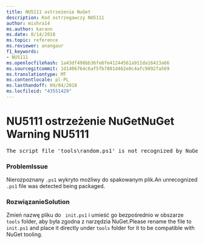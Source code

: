 ```yaml
---
title: NU5111 ostrzeżenie NuGet
description: Kod ostrzegawczy NU5111
author: mishra14
ms.author: karann
ms.date: 8/14/2018
ms.topic: reference
ms.reviewer: anangaur
f1_keywords:
- NU5111
ms.openlocfilehash: 1a43df498bb36fe6fe41244561a911da16413a66
ms.sourcegitcommit: 1d1406764c6af5fb7801d462e0c4afc9092fa569
ms.translationtype: MT
ms.contentlocale: pl-PL
ms.lasthandoff: 09/04/2018
ms.locfileid: "43551429"
---
```

# <a name="nuget-warning-nu5111"></a><span data-ttu-id="cf1e5-103">NU5111 ostrzeżenie NuGet</span><span class="sxs-lookup"><span data-stu-id="cf1e5-103">NuGet Warning NU5111</span></span>
<pre>The script file 'tools\random.ps1' is not recognized by NuGet and hence will not be executed during installation of this package. Rename it to install.ps1, uninstall.ps1 or init.ps1 and place it directly under 'tools'.</pre>

### <a name="issue"></a><span data-ttu-id="cf1e5-104">Problem</span><span class="sxs-lookup"><span data-stu-id="cf1e5-104">Issue</span></span>

<span data-ttu-id="cf1e5-105">Nierozpoznany `.ps1` wykryto możliwy do spakowanym plik.</span><span class="sxs-lookup"><span data-stu-id="cf1e5-105">An unrecognized `.ps1` file was detected being packaged.</span></span>


### <a name="solution"></a><span data-ttu-id="cf1e5-106">Rozwiązanie</span><span class="sxs-lookup"><span data-stu-id="cf1e5-106">Solution</span></span>

<span data-ttu-id="cf1e5-107">Zmień nazwę pliku do ` init.ps1` i umieść go bezpośrednio w obszarze `tools` folder, aby była zgodna z narzędzia NuGet.</span><span class="sxs-lookup"><span data-stu-id="cf1e5-107">Please rename the file to ` init.ps1` and place it directly under `tools` folder for it to be compatible with NuGet tooling.</span></span>

